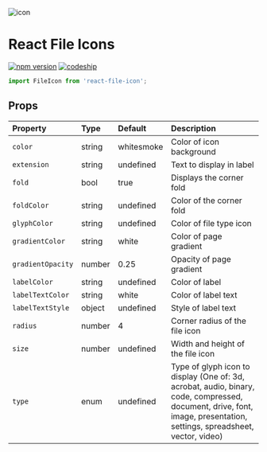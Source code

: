 ![icon](https://cl.ly/0Z2P3Y3D060K/rfi.svg)

# React File Icons
[![npm version](https://img.shields.io/npm/v/react-file-icon.svg?style=flat-square)](https://www.npmjs.com/package/react-file-icon)
[![codeship](https://img.shields.io/codeship/39c7ab10-ece5-0135-7954-3244ec35664b/master.svg?style=flat-square)](https://app.codeship.com/projects/270457)

```js
import FileIcon from 'react-file-icon';
```

## Props

| Property          | Type   | Default    | Description                       |
|:---               |:---    |:---        |:---                               |
| `color`           | string | whitesmoke | Color of icon background          |
| `extension`       | string | undefined  | Text to display in label          |
| `fold`            | bool   | true       | Displays the corner fold          |
| `foldColor`       | string | undefined  | Color of the corner fold          |
| `glyphColor`      | string | undefined  | Color of file type icon           |
| `gradientColor`   | string | white      | Color of page gradient            |
| `gradientOpacity` | number | 0.25       | Opacity of page gradient          |
| `labelColor`      | string | undefined  | Color of label                    |
| `labelTextColor`  | string | white      | Color of label text               |
| `labelTextStyle`  | object | undefined  | Style of label text               |
| `radius`          | number | 4          | Corner radius of the file icon    |
| `size`            | number | undefined  | Width and height of the file icon |
| `type`            | enum   | undefined  | Type of glyph icon to display (One of: 3d, acrobat, audio, binary, code, compressed, document, drive, font, image, presentation, settings, spreadsheet, vector, video) |
